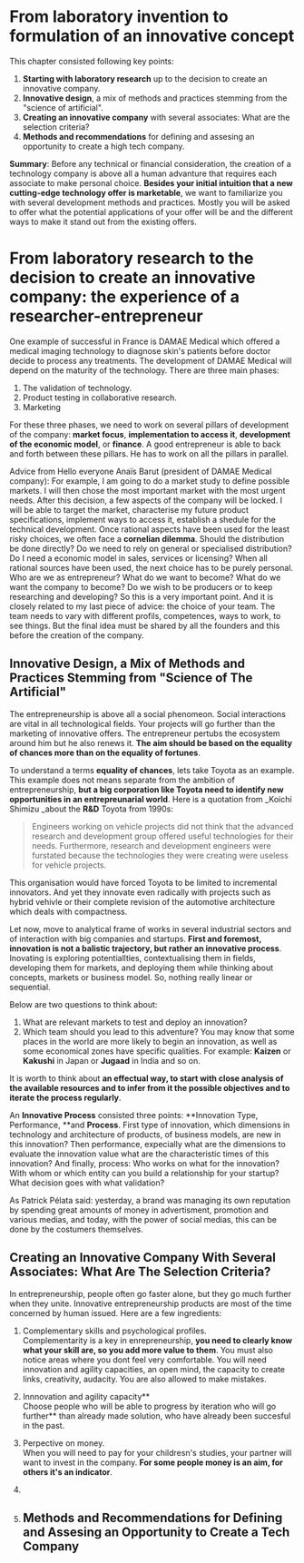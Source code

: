 # From laboratory invention to formulation of an innovative concept

This chapter consisted following key points:

1. **Starting with laboratory research** up to the decision to create an innovative company.
2. **Innovative design**, a mix of methods and practices stemming from the "science of artificial".
3. **Creating an innovative company** with several associates: What are the selection criteria?
4. **Methods and recommendations** for defining and assesing an opportunity to create a high tech company.

**Summary**: Before any technical or financial consideration, the creation of a technology company is above all a human advanture that requires each associate to make personal choice. **Besides your initial intuition that a new cutting-edge technology offer is marketable**, we want to familiarize you with several development methods and practices. Mostly you will be asked to offer what the potential applications of your offer will be and the different ways to make it stand out from the existing offers.

# From laboratory research to the decision to create an innovative company: the experience of a researcher-entrepreneur

One example of successful in France is DAMAE Medical which offered a medical imaging technology to diagnose skin's patients before doctor decide to process any treatments. The development of DAMAE Medical will depend on the maturity of the technology. There are three main phases:

1. The validation of technology.
2. Product testing in collaborative research.
3. Marketing

For these three phases, we need to work on several pillars of development of the company: **market focus**, **implementation to access it**, **development of the economic model**, or **finance**. A good entrepreneur is able to back and forth between these pillars. He has to work on all the pillars in parallel.

Advice from Hello everyone Anaïs Barut \(president of DAMAE Medical company\): For example, I am going to do a market study to define possible markets. I will then chose the most important market with the most urgent needs. After this decision, a few aspects of the company will be locked. I will be able to target the market, characterise my future product specifications, implement ways to access it, establish a shedule for the technical development. Once rational aspects have been used for the least risky choices, we often face a **cornelian dilemma**. Should the distribution be done directly? Do we need to rely on general or specialised distribution? Do I need a economic model in sales, services or licensing? When all rational sources have been used, the next choice has to be purely personal. Who are we as entrepreneur? What do we want to become? What do we want the company to become? Do we wish to be producers or to keep researching and developing? So this is a very important point. And it is closely related to my last piece of advice: the choice of your team. The team needs to vary with different profils, competences, ways to work, to see things. But the final idea must be shared by all the founders and this before the creation of the company.

## Innovative Design, a Mix of Methods and Practices Stemming from "Science of The Artificial"

The entrepreneurship is above all a social phenomeon. Social interactions are vital in all technological fields. Your projects will go further than the marketing of innovative offers. The entrepreneur pertubs the ecosystem around him but he also renews it. **The aim should be based on the equality of chances more than on the equality of fortunes**.

To understand a terms **equality of chances**, lets take Toyota as an example. This example does not means separate from the ambition of entrepreneurship, **but a big corporation like Toyota need to identify new opportunities in an entrepreunarial world**. Here is a quotation from \_Koichi Shimizu \_about the **R&D** Toyota from 1990s:

> Engineers working on vehicle projects did not think that the advanced research and development group offered useful technologies for their needs. Furthermore, research and development engineers were furstated because the technologies they were creating were useless for vehicle projects.

This organisation would have forced Toyota to be limited to incremental innovators. And yet they innovate even radically with projects such as hybrid vehivle or their complete revision of the automotive architecture which deals with compactness.

Let now, move to analytical frame of works in several industrial sectors and of interaction with big companies and startups. **First and foremost, innovation is not a balistic trajectory, but rather an innovative process**. Inovating is exploring potentiallties, contextualising them in fields, developing them for markets, and deploying them while thinking about concepts, markets or business model. So, nothing really linear or sequential.

Below are two questions to think about:

1. What are relevant markets to test and deploy an innovation?
2. Which team should you lead to this adventure? You may know that some places in the world are more likely to begin an innovation, as well as some economical zones have specific qualities. For example: **Kaizen** or **Kakushi** in Japan or **Jugaad** in India and so on.

It is worth to think about **an effectual way, to start with close analysis of the available resources and to infer from it the possible objectives and to iterate the process regularly**.

An **Innovative Process** consisted three points: **Innovation Type, Performance, **and **Process**. First type of innovation, which dimensions in technology and architecture of products, of business models, are new in this innovation? Then performance, expecially what are the dimensions to evaluate the innovation value what are the characteristic times of this innovation? And finally, process: Who works on what for the innovation? With whom or which entity can you build a relationship for your startup? What decision goes with what validation?

As Patrick Pélata said: yesterday, a brand was managing its own reputation by spending great amounts of money in advertisment, promotion and various medias, and today, with the power of social medias, this can be done by the costumers themselves.

## Creating an Innovative Company With Several Associates: What Are The Selection Criteria?

In entrepreneurship, people often go faster alone, but they go much further when they unite. Innovative entrepreneurship products are most of the time concerned by human issued. Here are a few ingredients:

1. Complementary skills and psychological profiles.  
   Complementarity is a key in enrepreneurship, **you need to clearly know what your skill are, so you add more value to them**. You must also notice areas where you dont feel very comfortable. You will need innovation and agility capacities, an open mind, the capacity to create links, creativity, audacity. You are also allowed to make mistakes.

2. Innnovation and agility capacity**  
   Choose people who will be able to progress by iteration who will go further** than already made solution, who have already been succesful in the past.

3. Perpective on money.  
   When you will need to pay for your childresn's studies, your partner will want to invest in the company. **For some people money is an aim, for others it's an indicator**.

4. 
5. ## Methods and Recommendations for Defining and Assesing an Opportunity to Create a Tech Company



